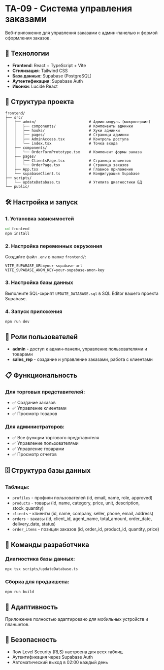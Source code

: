 # ТА-09 - Система управления заказами

Веб-приложение для управления заказами с админ-панелью и формой оформления заказов.

## 🚀 Технологии

- **Frontend**: React + TypeScript + Vite
- **Стилизация**: Tailwind CSS
- **База данных**: Supabase (PostgreSQL)
- **Аутентификация**: Supabase Auth
- **Иконки**: Lucide React

## 📁 Структура проекта

```
frontend/
├── src/
│   ├── admin/                        # Админ-модуль (микросервис)
│   │   ├── components/               # Компоненты админки
│   │   ├── hooks/                    # Хуки админки
│   │   ├── pages/                    # Страницы админки
│   │   ├── AdminAccess.tsx           # Контроль доступа
│   │   └── index.tsx                 # Точка входа
│   ├── components/
│   │   └── OrderFormPrototype.tsx    # Компонент формы заказа
│   ├── pages/
│   │   ├── ClientsPage.tsx           # Страница клиентов
│   │   └── OrderPage.tsx             # Страница заказов
│   ├── App.tsx                       # Главное приложение
│   └── supabaseClient.ts             # Конфигурация Supabase
├── scripts/
│   └── updateDatabase.ts             # Утилита диагностики БД
└── public/
```

## 🛠️ Настройка и запуск

### 1. Установка зависимостей
```bash
cd frontend
npm install
```

### 2. Настройка переменных окружения
Создайте файл `.env` в папке `frontend/`:
```env
VITE_SUPABASE_URL=your-supabase-url
VITE_SUPABASE_ANON_KEY=your-supabase-anon-key
```

### 3. Настройка базы данных
Выполните SQL-скрипт `UPDATE_DATABASE.sql` в SQL Editor вашего проекта Supabase.

### 4. Запуск приложения
```bash
npm run dev
```

## 👥 Роли пользователей

- **admin** - доступ к админ-панели, управление пользователями и товарами
- **sales_rep** - создание и управление заказами, работа с клиентами

## 📋 Функциональность

### Для торговых представителей:
- ✅ Создание заказов
- ✅ Управление клиентами
- ✅ Просмотр товаров

### Для администраторов:
- ✅ Все функции торгового представителя
- ✅ Управление пользователями
- ✅ Управление товарами
- ✅ Просмотр отчетов

## 🗄️ Структура базы данных

### Таблицы:
- `profiles` - профили пользователей (id, email, name, role, approved)
- `products` - товары (id, name, category, price, unit, description, stock_quantity)
- `clients` - клиенты (id, name, company, seller, phone, email, address)
- `orders` - заказы (id, client_id, agent_name, total_amount, order_date, delivery_date, status)
- `order_items` - позиции заказов (id, order_id, product_id, quantity, price)

## 🔧 Команды разработчика

### Диагностика базы данных:
```bash
npx tsx scripts/updateDatabase.ts
```

### Сборка для продакшена:
```bash
npm run build
```

## 📱 Адаптивность

Приложение полностью адаптировано для мобильных устройств и планшетов.

## 🔐 Безопасность

- Row Level Security (RLS) настроена для всех таблиц
- Аутентификация через Supabase Auth
- Автоматический выход в 02:00 каждый день

